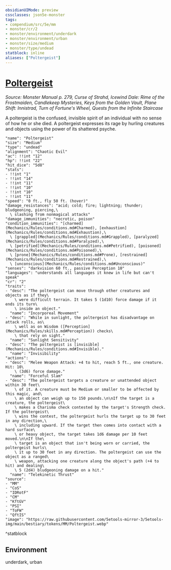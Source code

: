 ```yaml
---
obsidianUIMode: preview
cssclasses: json5e-monster
tags:
- compendium/src/5e/mm
- monster/cr/2
- monster/environment/underdark
- monster/environment/urban
- monster/size/medium
- monster/type/undead
statblock: inline
aliases: ["Poltergeist"]
---
```

# [Poltergeist](Mechanics\bestiary\undead/poltergeist.md)
*Source: Monster Manual p. 279, Curse of Strahd, Icewind Dale: Rime of the Frostmaiden, Candlekeep Mysteries, Keys from the Golden Vault, Plane Shift: Innistrad, Turn of Fortune's Wheel, Quests from the Infinite Staircase*  

A poltergeist is the confused, invisible spirit of an individual with no sense of how he or she died. A poltergeist expresses its rage by hurling creatures and objects using the power of its shattered psyche.

```statblock
"name": "Poltergeist"
"size": "Medium"
"type": "undead"
"alignment": "Chaotic Evil"
"ac": !!int "12"
"hp": !!int "22"
"hit_dice": "5d8"
"stats":
- !!int "1"
- !!int "14"
- !!int "11"
- !!int "10"
- !!int "10"
- !!int "11"
"speed": "0 ft., fly 50 ft. (hover)"
"damage_resistances": "acid; cold; fire; lightning; thunder; bludgeoning, piercing,\
  \ slashing from nonmagical attacks"
"damage_immunities": "necrotic, poison"
"condition_immunities": "[charmed](Mechanics/Rules/conditions.md#Charmed), [exhaustion](Mechanics/Rules/conditions.md#Exhaustion),\
  \ [grappled](Mechanics/Rules/conditions.md#Grappled), [paralyzed](Mechanics/Rules/conditions.md#Paralyzed),\
  \ [petrified](Mechanics/Rules/conditions.md#Petrified), [poisoned](Mechanics/Rules/conditions.md#Poisoned),\
  \ [prone](Mechanics/Rules/conditions.md#Prone), [restrained](Mechanics/Rules/conditions.md#Restrained),\
  \ [unconscious](Mechanics/Rules/conditions.md#Unconscious)"
"senses": "darkvision 60 ft., passive Perception 10"
"languages": "understands all languages it knew in life but can't speak"
"cr": "2"
"traits":
- "desc": "The poltergeist can move through other creatures and objects as if they\
    \ were difficult terrain. It takes 5 (1d10) force damage if it ends its turn\
    \ inside an object."
  "name": "Incorporeal Movement"
- "desc": "While in sunlight, the poltergeist has disadvantage on attack rolls, as\
    \ well as on Wisdom ([Perception](Mechanics/Rules/skills.md#Perception)) checks\
    \ that rely on sight."
  "name": "Sunlight Sensitivity"
- "desc": "The poltergeist is [invisible](Mechanics/Rules/conditions.md#Invisible)."
  "name": "Invisibility"
"actions":
- "desc": "Melee Weapon Attack: +4 to hit, reach 5 ft., one creature. Hit: 10\
    \ (3d6) force damage."
  "name": "Forceful Slam"
- "desc": "The poltergeist targets a creature or unattended object within 30 feet\
    \ of it. A creature must be Medium or smaller to be affected by this magic, and\
    \ an object can weigh up to 150 pounds.\n\nIf the target is a creature, the poltergeist\
    \ makes a Charisma check contested by the target's Strength check. If the poltergeist\
    \ wins the contest, the poltergeist hurls the target up to 30 feet in any direction,\
    \ including upward. If the target then comes into contact with a hard surface\
    \ or heavy object, the target takes 1d6 damage per 10 feet moved.\n\nIf the\
    \ target is an object that isn't being worn or carried, the poltergeist hurls\
    \ it up to 30 feet in any direction. The poltergeist can use the object as a ranged\
    \ weapon, attacking one creature along the object's path (+4 to hit) and dealing\
    \ 5 (2d4) bludgeoning damage on a hit."
  "name": "Telekinetic Thrust"
"source":
- "MM"
- "CoS"
- "IDRotF"
- "CM"
- "KftGV"
- "PSI"
- "ToFW"
- "QftIS"
"image": "https://raw.githubusercontent.com/5etools-mirror-3/5etools-img/main/bestiary/tokens/MM/Poltergeist.webp"
```
^statblock

## Environment

underdark, urban